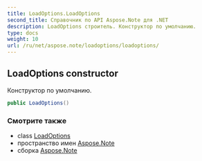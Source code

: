 ```yaml
---
title: LoadOptions.LoadOptions
second_title: Справочник по API Aspose.Note для .NET
description: LoadOptions строитель. Конструктор по умолчанию.
type: docs
weight: 10
url: /ru/net/aspose.note/loadoptions/loadoptions/
---
```

## LoadOptions constructor

Конструктор по умолчанию.

```csharp
public LoadOptions()
```

### Смотрите также

* class [LoadOptions](../)
* пространство имен [Aspose.Note](../../loadoptions/)
* сборка [Aspose.Note](../../../)


